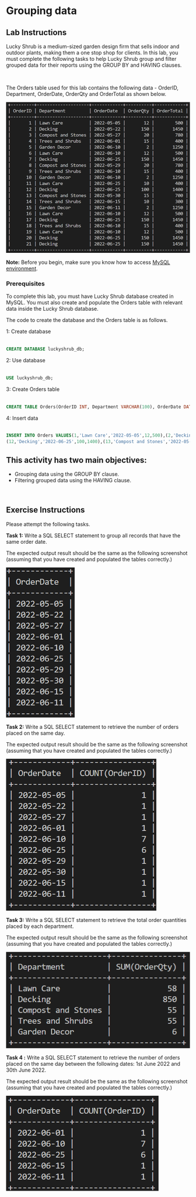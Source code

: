 #  Grouping data


## Lab Instructions 

Lucky Shrub is a medium-sized garden design firm that sells indoor and outdoor plants, making them a one stop shop for clients.  In this lab, you must complete the following tasks to help Lucky Shrub group and filter grouped data for their reports using the GROUP BY and HAVING clauses.
    

 
<br> 

The Orders table used for this lab contains the following data - OrderID, Department, OrderDate, OrderQty and OrderTotal as shown below.  

![Orders table](images/M1L4I5Order.PNG) 

   
 
**Note:** Before you begin, make sure you know how to access [MySQL environment](https://www.coursera.org/learn/database-structures-and-management-with-mysql/supplement/BSZK6/how-to-access-mysql-environment).

###  Prerequisites  

To complete this lab, you must have Lucky Shrub database created in MySQL. You must also create and populate the Orders table with relevant data inside the Lucky Shrub database.  

The code to create the database and the Orders table is as follows.  

1: Create database 

```SQL 

CREATE DATABASE luckyshrub_db;

``` 

2: Use database 

```SQL 

USE luckyshrub_db; 

``` 

3: Create Orders table 

```SQL 

CREATE TABLE Orders(OrderID INT, Department VARCHAR(100), OrderDate DATE, OrderQty INT, OrderTotal INT, PRIMARY KEY(OrderID)); 

``` 

4: Insert data 

```SQL 

INSERT INTO Orders VALUES(1,'Lawn Care','2022-05-05',12,500),(2,'Decking','2022-05-22',150,1450),(3,'Compost and Stones','2022-05-27',20,780),(4,'Trees and Shrubs','2022-06-01',15,400),(5,'Garden Decor','2022-06-10',2,1250),(6,'Lawn Care','2022-06-10',12,500),(7,'Decking','2022-06-25',150,1450),(8,'Compost and Stones','2022-05-29',20,780),(9,'Trees and Shrubs','2022-06-10',15,400),(10,'Garden Decor','2022-06-10',2,1250),(11,'Lawn Care','2022-06-25',10,400), 
(12,'Decking','2022-06-25',100,1400),(13,'Compost and Stones','2022-05-30',15,700),(14,'Trees and Shrubs','2022-06-15',10,300),(15,'Garden Decor','2022-06-11',2,1250),(16,'Lawn Care','2022-06-10',12,500),(17,'Decking','2022-06-25',150,1450),(18,'Trees and Shrubs','2022-06-10',15,400),(19,'Lawn Care','2022-06-10',12,500),(20,'Decking','2022-06-25',150,1450),(21,'Decking','2022-06-25',150,1450);

```   

 

## This activity has two main objectives: 

 
* Grouping data using the GROUP BY clause.
* Filtering grouped data using the HAVING clause.

<br>   

 

## Exercise Instructions

Please attempt the following tasks.

 

**Task 1:** Write a SQL SELECT statement to group all records that have the same order date.   

The expected output result should be the same as the following screenshot (assuming that you have created and populated the tables correctly.) 

![Task 1 output](images/M1L4I5task1output.PNG) 


  
 

**Task 2:** Write a SQL SELECT statement to retrieve the number of orders placed on the same day.

The expected output result should be the same as the following screenshot (assuming that you have created and populated the tables correctly.) 

![Task 2 output](images/M1L4I5task2output.PNG)  

 

**Task 3:** Write a SQL SELECT statement to retrieve the total order quantities placed by each department.

The expected output result should be the same as the following screenshot (assuming that you have created and populated the tables correctly.) 

![Task 3 output](images/M1L4I5task3output.PNG) 

 

**Task 4 :** Write a SQL SELECT statement to retrieve the number of orders placed on the same day between the following dates: 1st June 2022 and 30th June 2022. 

The expected output result should be the same as the following screenshot (assuming that you have created and populated the tables correctly.) 

![Task 4 output](images/M1L4I5task4output.PNG) 